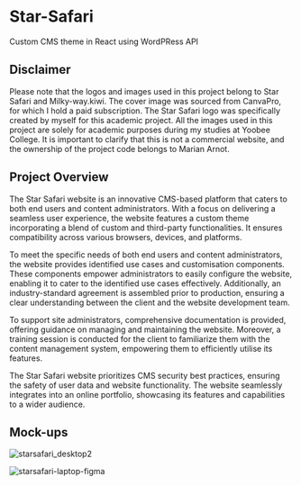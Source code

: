 # Star-Safari
Custom CMS theme in React using WordPRess API

## Disclaimer
Please note that the logos and images used in this project belong to Star Safari and Milky-way.kiwi. The cover image was sourced from CanvaPro, for which I hold a paid subscription. The Star Safari logo was specifically created by myself for this academic project. All the images used in this project are solely for academic purposes during my studies at Yoobee College. It is important to clarify that this is not a commercial website, and the ownership of the project code belongs to Marian Arnot.

## Project Overview
The Star Safari website is an innovative CMS-based platform that caters to both end users and content administrators. With a focus on delivering a seamless user experience, the website features a custom theme incorporating a blend of custom and third-party functionalities. It ensures compatibility across various browsers, devices, and platforms.

To meet the specific needs of both end users and content administrators, the website provides identified use cases and customisation components. These components empower administrators to easily configure the website, enabling it to cater to the identified use cases effectively. Additionally, an industry-standard agreement is assembled prior to production, ensuring a clear understanding between the client and the website development team.

To support site administrators, comprehensive documentation is provided, offering guidance on managing and maintaining the website. Moreover, a training session is conducted for the client to familiarize them with the content management system, empowering them to efficiently utilise its features.

The Star Safari website prioritizes CMS security best practices, ensuring the safety of user data and website functionality. The website seamlessly integrates into an online portfolio, showcasing its features and capabilities to a wider audience.

## Mock-ups
![starsafari_desktop2](https://github.com/Maz5710/Star-Safari/assets/115663122/2d9461f9-3f10-420d-b9e5-30256d9d6340)

![starsafari-laptop-figma](https://github.com/Maz5710/Star-Safari/assets/115663122/10e4d06e-dcab-4d4e-9709-700bed99351e)

